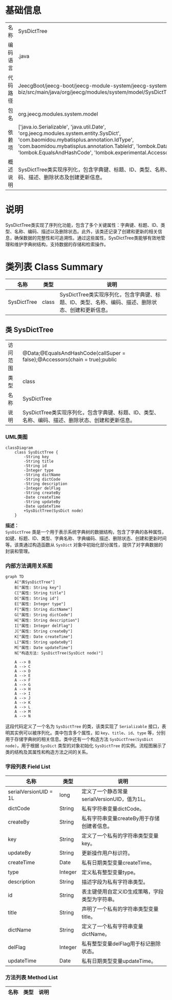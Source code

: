 # 基础信息

|      |      |
|------|------|
| 名称 | SysDictTree |
| 编码语言 | .java |
| 代码路径 | JeecgBoot/jeecg-boot/jeecg-module-system/jeecg-system-biz/src/main/java/org/jeecg/modules/system/model/SysDictTree.java |
| 包名 | org.jeecg.modules.system.model |
| 依赖项 | ['java.io.Serializable', 'java.util.Date', 'org.jeecg.modules.system.entity.SysDict', 'com.baomidou.mybatisplus.annotation.IdType', 'com.baomidou.mybatisplus.annotation.TableId', 'lombok.Data', 'lombok.EqualsAndHashCode', 'lombok.experimental.Accessors'] |
| 概述说明 | SysDictTree类实现序列化，包含字典键、标题、ID、类型、名称、编码、描述、删除状态及创建更新信息。 |

# 说明

SysDictTree类实现了序列化功能，包含了多个关键属性：字典键、标题、ID、类型、名称、编码、描述以及删除状态。此外，该类还记录了创建和更新的相关信息，确保数据的完整性和可追溯性。通过这些属性，SysDictTree类能够有效地管理和维护字典树结构，支持数据的存储和检索操作。

# 类列表 Class Summary

| 名称   | 类型  | 说明 |
|-------|------|-------------|
| SysDictTree | class | SysDictTree类实现序列化，包含字典键、标题、ID、类型、名称、编码、描述、删除状态、创建和更新信息。 |



## 类 SysDictTree

|      |      |
|------|------|
| 访问范围 | @Data;@EqualsAndHashCode(callSuper = false);@Accessors(chain = true);public |
| 类型 | class |
| 名称 | SysDictTree |
| 说明 | SysDictTree类实现序列化，包含字典键、标题、ID、类型、名称、编码、描述、删除状态、创建和更新信息。 |


### UML类图

```mermaid
classDiagram
    class SysDictTree {
        -String key
        -String title
        -String id
        -Integer type
        -String dictName
        -String dictCode
        -String description
        -Integer delFlag
        -String createBy
        -Date createTime
        -String updateBy
        -Date updateTime
        +SysDictTree(SysDict node)
    }
```

**描述：**  
`SysDictTree` 类是一个用于表示系统字典树的数据结构，包含了字典的各种属性，如键、标题、ID、类型、字典名称、字典编码、描述、删除状态、创建和更新时间等。该类通过构造函数从 `SysDict` 对象中初始化部分属性，提供了对字典数据的封装和管理。


### 内部方法调用关系图

```mermaid
graph TD
    A["类SysDictTree"]
    B["属性: String key"]
    C["属性: String title"]
    D["属性: String id"]
    E["属性: Integer type"]
    F["属性: String dictName"]
    G["属性: String dictCode"]
    H["属性: String description"]
    I["属性: Integer delFlag"]
    J["属性: String createBy"]
    K["属性: Date createTime"]
    L["属性: String updateBy"]
    M["属性: Date updateTime"]
    N["构造方法: SysDictTree(SysDict node)"]

    A --> B
    A --> C
    A --> D
    A --> E
    A --> F
    A --> G
    A --> H
    A --> I
    A --> J
    A --> K
    A --> L
    A --> M
    A --> N
```

这段代码定义了一个名为 `SysDictTree` 的类，该类实现了 `Serializable` 接口，表明其实例可以被序列化。类中包含多个属性，如 `key`、`title`、`id`、`type` 等，分别用于存储字典树的相关信息。类中还有一个构造方法 `SysDictTree(SysDict node)`，用于根据 `SysDict` 类型的对象初始化 `SysDictTree` 的实例。流程图展示了类的结构及其属性和构造方法之间的关系。

### 字段列表 Field List

| 名称  | 类型  | 说明 |
|-------|-------|------|
| serialVersionUID = 1L | long | 定义了一个静态常量serialVersionUID，值为1L。 |
| dictCode | String | 私有字符串变量dictCode。 |
| createBy | String | 私有字符串变量createBy用于存储创建者信息。 |
| key | String | 定义了一个私有的字符串类型变量key。 |
| updateBy | String | 更新操作用户标识符。 |
| createTime | Date | 私有日期类型变量createTime。 |
| type | Integer | 定义私有整型变量type。 |
| description | String | 描述字段为私有字符串类型。 |
| id | String | 表主键使用自定义ID生成策略，字段类型为字符串。 |
| title | String | 声明了一个私有的字符串类型变量title。 |
| dictName | String | 定义了一个私有字符串变量dictName。 |
| delFlag | Integer | 私有整型变量delFlag用于标记删除状态。 |
| updateTime | Date | 私有日期类型变量updateTime。 |

### 方法列表 Method List

| 名称  | 类型  | 说明 |
|-------|-------|------|




